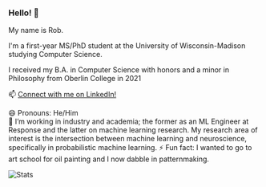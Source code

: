 ### Hello! 👋

My name is Rob.

I'm a first-year MS/PhD student at the University of Wisconsin-Madison studying Computer Science. 

I received my B.A. in Computer Science with honors and a minor in Philosophy from Oberlin College in 2021

📫 [Connect with me on LinkedIn!](https://www.linkedin.com/in/robert-klock)  

😄 Pronouns: He/Him  
🔭 I’m working in industry and academia; the former as an ML Engineer at Response and the latter on machine learning research. My research area of interest is the intersection between machine learning and neuroscience, specifically in probabilistic machine learning. 
⚡ Fun fact: I wanted to go to art school for oil painting and I now dabble in patternmaking.  
 
<!--


Here are some ideas to get you started:

- 🔭 I’m currently working on setting up my GitHub README.
- 🌱 I’m currently learning how to set up my GitHub README.
- 👯 I’m looking to collaborate on setting up my GitHub README.
- 🤔 I’m looking for help with setting up my GitHub README.
- 💬 Ask me about my GitHub README.
- 📫 Connect with me on LinkedIn!
- 😄 Pronouns: He/Him
- ⚡ Fun fact: 
-->

![Stats](https://github-readme-stats.vercel.app/api?username=robklock&show_icons=true&count_private=true%22%20align=%22center&hide=stars,issues)

